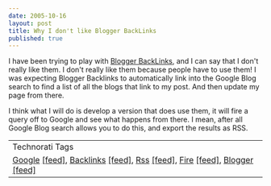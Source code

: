 ```yaml
---
date: 2005-10-16
layout: post
title: Why I don't like Blogger BackLinks
published: true
---
```

I have been trying to play with <a href="http://help.blogger.com/default/bin/answer.py?answer=1235&amp;topic=39">Blogger BackLinks</a>, and I can say that I don't really like them.  I don't really like them because people have to use them!  I was expecting Blogger Backlinks to automatically link into the Google Blog search to find a list of all the blogs that link to my post.  And then update my page from there.<p />I think what I will do is develop a version that does use them,  it will fire a query off to Google and see what happens from there.  I mean, after all Google Blog search allows you to do this, and export the results as RSS.<p /><table class="TechnoratiHead TagHeader">
<tr><td>Technorati Tags</td></tr>
<tr class="Technorati"><td>
<a href="http://www.technorati.com/tag/Google" class="Tag" rel="tag">Google</a> <a href="http://feeds.technorati.com/feed/posts/tag/Google" class="Tag">[feed]</a>, <a href="http://www.technorati.com/tag/Backlinks" class="Tag" rel="tag">Backlinks</a> <a href="http://feeds.technorati.com/feed/posts/tag/Backlinks" class="Tag">[feed]</a>, <a href="http://www.technorati.com/tag/Rss" class="Tag" rel="tag">Rss</a> <a href="http://feeds.technorati.com/feed/posts/tag/Rss" class="Tag">[feed]</a>, <a href="http://www.technorati.com/tag/Fire" class="Tag" rel="tag">Fire</a> <a href="http://feeds.technorati.com/feed/posts/tag/Fire" class="Tag">[feed]</a>, <a href="http://www.technorati.com/tag/Blogger" class="Tag" rel="tag">Blogger</a> <a href="http://feeds.technorati.com/feed/posts/tag/Blogger" class="Tag">[feed]</a>
</td></tr>
</table><div class="blogger-post-footer"><img class="posterous_download_image" src="https://blogger.googleusercontent.com/tracker/8109338-112946037926633408?l=www.kinlan.co.uk%2Findex.html" height="1" alt="" width="1" /></div>

